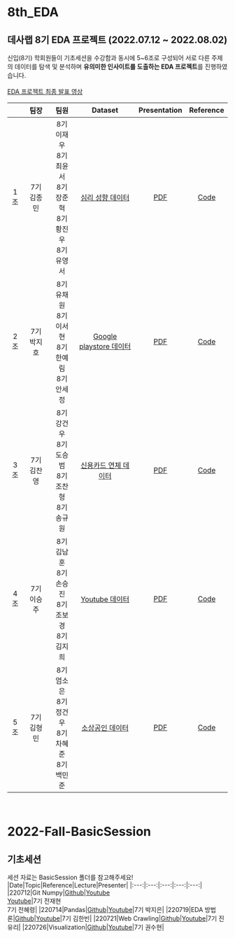 # 8th_EDA
## 데사랩 8기 EDA 프로젝트 (2022.07.12 ~ 2022.08.02)
신입(8기) 학회원들이 기초세션을 수강함과 동시에 5~6조로 구성되어 서로 다른 주제의 데이터를 탐색 및 분석하며 <strong>유의미한 인사이트를 도출하는 EDA 프로젝트</strong>를 진행하였습니다.
<br><br>
[EDA 프로젝트 최종 발표 영상](https://youtu.be/IgkTZnJtPfw)

||팀장|팀원|Dataset|Presentation|Reference|
|:---:|:---:|:---:|:---:|:---:|:---:|
|1조|7기 김종민|8기 이재우<br>8기 최윤서<br>8기 장준혁<br>8기 황진우<br>8기 유영서|[심리 성향 데이터](https://github.com/DataScience-Lab-Yonsei/8th_EDA/tree/main/%EB%8D%B0%EC%9D%B4%ED%84%B0%EC%85%8B/%EC%8B%AC%EB%A6%AC%20%EC%84%B1%ED%96%A5%20%EC%98%88%EC%B8%A1%20%EB%8D%B0%EC%9D%B4%ED%84%B0)|[PDF](https://github.com/DataScience-Lab-Yonsei/8th_EDA/blob/main/1%EC%A1%B0/EDA%201%EC%A1%B0%20%EB%B0%9C%ED%91%9C%EC%9E%90%EB%A3%8C.pdf)|[Code](https://github.com/DataScience-Lab-Yonsei/8th_EDA/blob/main/1%EC%A1%B0/EDA%201%EC%A1%B0%20%EC%BD%94%EB%93%9C.ipynb)|
|2조|7기 박지호|8기 유채원<br>8기 이서현<br>8기 한예림<br>8기 안세정|[Google playstore 데이터](https://github.com/DataScience-Lab-Yonsei/8th_EDA/tree/main/%EB%8D%B0%EC%9D%B4%ED%84%B0%EC%85%8B/Google%20playstore%20%EB%8D%B0%EC%9D%B4%ED%84%B0)|[PDF](https://github.com/DataScience-Lab-Yonsei/8th_EDA/blob/main/2%EC%A1%B0/2%EC%A1%B0_PPT.pdf)|[Code](https://github.com/DataScience-Lab-Yonsei/8th_EDA/tree/main/2%EC%A1%B0/code)|
|3조|7기 김찬영|8기 강건우<br>8기 도승범<br>8기 조찬형<br>8기 송규원|[신용카드 연체 데이터](https://github.com/DataScience-Lab-Yonsei/8th_EDA/tree/main/%EB%8D%B0%EC%9D%B4%ED%84%B0%EC%85%8B/%EC%8B%A0%EC%9A%A9%EC%B9%B4%EB%93%9C%20%EC%97%B0%EC%B2%B4%20%EC%98%88%EC%B8%A1%20%EB%8D%B0%EC%9D%B4%ED%84%B0)|[PDF](https://github.com/DataScience-Lab-Yonsei/8th_EDA/blob/main/3%EC%A1%B0/3%EC%A1%B0%20EDA%20%EC%B5%9C%EC%A2%85%EC%9E%90%EB%A3%8C/3%EC%A1%B0%20EDA%20%EB%B0%9C%ED%91%9C%EC%9E%90%EB%A3%8C.pdf)|[Code](https://github.com/DataScience-Lab-Yonsei/8th_EDA/blob/main/3%EC%A1%B0/3%EC%A1%B0%20EDA%20%EC%B5%9C%EC%A2%85%EC%9E%90%EB%A3%8C/3%EC%A1%B0%20EDA%20%EC%B5%9C%EC%A2%85%20%EC%BD%94%EB%93%9C.ipynb)|
|4조|7기 이승주|8기 김남훈<br>8기 손승진<br>8기 조보경<br>8기 김지희|[Youtube 데이터](https://github.com/DataScience-Lab-Yonsei/8th_EDA/tree/main/%EB%8D%B0%EC%9D%B4%ED%84%B0%EC%85%8B/Youtube%20%EB%8D%B0%EC%9D%B4%ED%84%B0)|[PDF](https://github.com/DataScience-Lab-Yonsei/8th_EDA/blob/main/4%EC%A1%B0/EDA%204%EC%A1%B0.pdf)|[Code](https://github.com/DataScience-Lab-Yonsei/8th_EDA/tree/main/4%EC%A1%B0/%EC%B5%9C%EC%A2%85%EB%B0%9C%ED%91%9C%EC%BD%94%EB%93%9C)|
|5조|7기 김형민|8기 엄소은<br>8기 정건우<br>8기 차혜준<br>8기 백민준|[소상공인 데이터](https://github.com/DataScience-Lab-Yonsei/8th_EDA/tree/main/%EB%8D%B0%EC%9D%B4%ED%84%B0%EC%85%8B/%EC%86%8C%EC%83%81%EA%B3%B5%EC%9D%B8%EC%8B%9C%EC%9E%A5%EC%A7%84%ED%9D%A5%EA%B3%B5%EB%8B%A8%20%EC%83%81%EA%B6%8C%20%EB%8D%B0%EC%9D%B4%ED%84%B0)|[PDF]()|[Code]()|


<br>

 
# 2022-Fall-BasicSession
## 기초세션
세션 자료는 BasicSession 폴더를 참고해주세요!
|Date|Topic|Reference|Lecture|Presenter|
|:---:|:---:|:---:|:---:|:---:|
|220712|Git Numpy|[Github](https://github.com/DataScience-Lab-Yonsei/8th_EDA/tree/main/BasicSession/220712%20Git%20Numpy)|[Youtube](https://youtu.be/PEpr2JIrm8Y)<br>[Youtube](https://youtu.be/PlCipcjNflk)|7기 전재현<br>7기 전혜령|
|220714|Pandas|[Github](https://github.com/DataScience-Lab-Yonsei/8th_EDA/tree/main/BasicSession/220714%20Pandas)|[Youtube](https://youtu.be/N-5ACPza6E8)|7기 박지은|
|220719|EDA 방법론|[Github](https://github.com/DataScience-Lab-Yonsei/8th_EDA/tree/main/BasicSession/220719%20EDA%20%EB%B0%A9%EB%B2%95%EB%A1%A0)|[Youtube](https://youtu.be/_ecgEqWn5UM)|7기 김한빈|
|220721|Web Crawling|[Github](https://github.com/DataScience-Lab-Yonsei/8th_EDA/tree/main/BasicSession/220721%20Web%20Crawling)|[Youtube](https://youtu.be/EotwNL5D7KQ)|7기 진유리|
|220726|Visualization|[Github](https://github.com/DataScience-Lab-Yonsei/8th_EDA/tree/main/BasicSession/220726%20Visualization)|[Youtube](https://youtu.be/uDRUVqqs_3k)|7기 권수현|
